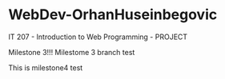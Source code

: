 # WebDev-OrhanHuseinbegovic
IT 207 - Introduction to Web Programming - PROJECT

Milestone 3!!!
Milestome 3 branch test

This is milestone4 test